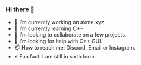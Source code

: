 ### Hi there 👋

- 🔭 I’m currently working on akme.xyz
- 🌱 I’m currently learning C++
- 👯 I’m looking to collaborate on a few projects.
- 🤔 I’m looking for help with C++ GUI.
- 📫 How to reach me: Discord, Email or Instagram.
- ⚡ Fun fact: I am still in sixth form
